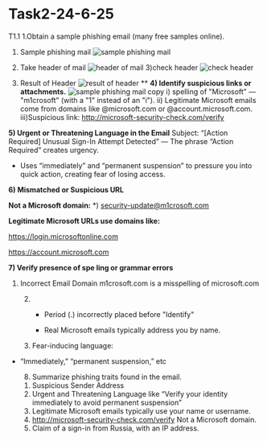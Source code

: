 # Task2-24-6-25
T1.1 1.Obtain a sample phishing email (many free samples online).
1) Sample phishing mail
   ![sample phishing mail](https://github.com/user-attachments/assets/578a0bb4-8d85-493f-b4de-06b65ae57300)

2) Take header of mail
   ![header of mail](https://github.com/user-attachments/assets/ade14928-d5de-479c-a746-9dbac906dcb3)
3)check header
![check header](https://github.com/user-attachments/assets/199e369a-1aa2-4b65-82f3-c75a6613d92d)

4) Result of Header
   ![result of header](https://github.com/user-attachments/assets/77a1fce9-aaf2-4558-9938-55f1d367311e)
  ** **4) Identify suspicious links or attachments.**
      ![sample phishing mail copy](https://github.com/user-attachments/assets/cbf57c62-75c5-464b-8381-2f346a7e62c0)
i)  spelling of "Microsoft" — "m1crosoft" (with a "1" instead of an "i").
ii) Legitimate Microsoft emails come from domains like @microsoft.com or @account.microsoft.com.      
iii)Suspicious link:
http://microsoft-security-check.com/verify

**5) Urgent or Threatening Language in the Email**
Subject: “[Action Required] Unusual Sign-In Attempt Detected”
— The phrase “Action Required” creates urgency.
- Uses “immediately” and “permanent suspension” to pressure you into quick action, creating fear of losing access.




**6) Mismatched or Suspicious URL**
   
**Not a Microsoft domain:**
*) security-update@m1crosoft.com

**Legitimate Microsoft URLs use domains like:**

https://login.microsoftonline.com

https://account.microsoft.com

**7) Verify presence of spe ling or grammar errors**
1. Incorrect Email Domain
    m1crosoft.com is a misspelling of microsoft.com


   2. - Period (.) incorrectly placed before "Identify"
        
      - Real Microsoft emails typically address you by name.
     
    3. Fear-inducing language:

- “Immediately,” “permanent suspension,” etc

  8) Summarize phishing traits found in the email.
  1. Suspicious Sender Address
  2. Urgent and Threatening Language like “Verify your identity immediately to avoid permanent suspension”
  3. Legitimate Microsoft emails typically use your name or username.
  4. http://microsoft-security-check.com/verify
      Not a Microsoft domain.
  5. Claim of a sign-in from Russia, with an IP address.

